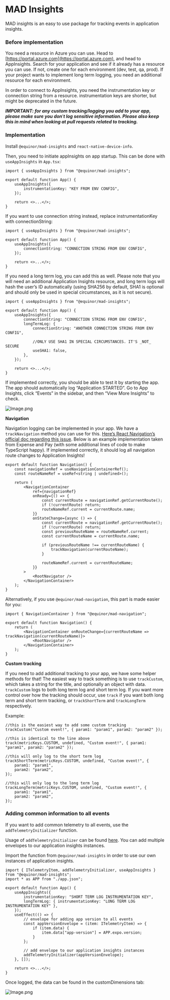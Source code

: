 # MAD Insights

MAD insights is an easy to use package for tracking events in application insights.

### Before implementation

You need a resource in Azure you can use. Head to
[https://portal.azure.com](https://portal.azure.com), and head to AppInsights. Search for your
application and see if it already has a resource you can use. If not, create one for each
environment (dev, test, qa, prod). If your project wants to implement long term logging, you need an
additional resource for each environment.

In order to connect to AppInsights, you need the instrumentation key or connection string from a
resource. instrumentation keys are shorter, but might be deprecated in the future.

**_IMPORTANT: for any custom tracking/logging you add to your app, please make sure you don_**’**_t
log sensitive information. Please also keep this in mind when looking at pull requests related to
tracking._**

### Implementation

Install `@equinor/mad-insights` and `react-native-device-info`.

Then, you need to initiate appInsights on app startup. This can be done with `useAppInsights` in
`App.tsx`:

```tsx
import { useAppInsights } from "@equinor/mad-insights";

export default function App() {
    useAppInsights({
        instrumentationKey: "KEY FROM ENV CONFIG",
    });

    return <>...</>;
}
```

If you want to use connection string instead, replace instrumentationKey with connectionString:

```tsx
import { useAppInsights } from "@equinor/mad-insights";

export default function App() {
    useAppInsights({
        connectionString: "CONNECTION STRING FROM ENV CONFIG",
    });

    return <>...</>;
}
```

If you need a long term log, you can add this as well. Please note that you will need an additional
Application Insights resource, and long term logs will hash the user’s ID automatically (using
SHA256 by default, SHA1 is optional and should only be used in special circumstances, as it is not
secure).

```tsx
import { useAppInsights } from "@equinor/mad-insights";

export default function App() {
    useAppInsights({
        connectionString: "CONNECTION STRING FROM ENV CONFIG",
        longTermLog: {
            connectionString: "ANOTHER CONNECTION STRING FROM ENV CONFIG",

            //ONLY USE SHA1 IN SPECIAL CIRCUMSTANCES. IT'S _NOT_ SECURE
            useSHA1: false,
        },
    });

    return <>...</>;
}
```

If implemented correctly, you should be able to test it by starting the app. The app should
automatically log “Application STARTED”. Go to App Insights, click “Events” in the sidebar, and then
“View More Insights” to check.

![Image.png](https://res.craft.do/user/full/3962e2a1-6b41-04e6-5c2f-0ac17166a1f0/doc/43FD48EF-256E-46C3-9B31-C8B139E237C8/5A44AC82-07CD-4C00-AEFB-8C89693404BE_2/Bx7VTgQSiBulhaCacSDEyA41gPlO6iyntQdHubv7NDsz/Image.png)

**Navigation**

Navigation logging can be implemented in your app. We have a `trackNavigation` method you can use
for this.
[Here’s React Navigation’s official doc regarding this issue](https://reactnavigation.org/docs/screen-tracking/).
Below is an example implementation taken from Expense and Pay (with some additional lines of code to
make TypeScript happy). If implemented correctly, it should log all navigation route changes to
Application Insights!

```tsx
export default function Navigation() {
    const navigationRef = useNavigationContainerRef();
    const routeNameRef = useRef<string | undefined>();

    return (
        <NavigationContainer
            ref={navigationRef}
            onReady={() => {
                const currentRoute = navigationRef.getCurrentRoute();
                if (!currentRoute) return;
                routeNameRef.current = currentRoute.name;
            }}
            onStateChange={async () => {
                const currentRoute = navigationRef.getCurrentRoute();
                if (!currentRoute) return;
                const previousRouteName = routeNameRef.current;
                const currentRouteName = currentRoute.name;

                if (previousRouteName !== currentRouteName) {
                    trackNavigation(currentRouteName);
                }

                routeNameRef.current = currentRouteName;
            }}
        >
            <RootNavigator />
        </NavigationContainer>
    );
}
```

Alternatively, if you use `@equinor/mad-navigation`, this part is made easier for you:

```tsx
import { NavigationContainer } from "@equinor/mad-navigation";

export default function Navigation() {
    return (
        <NavigationContainer onRouteChange={currentRouteName => trackNavigation(currentRouteName)}>
            <RootNavigator />
        </NavigationContainer>
    );
}
```

**Custom tracking**

If you need to add additional tracking to your app, we have some helper methods for that! The
easiest way to track something is to use `trackCustom`, which takes a string for the title, and
optionally an object with data. `trackCustom` logs to both long term log and short term log. If you
want more control over how the tracking should occur, use `track` if you want both long term and
short term tracking, or `trackShortTerm` and `trackLongTerm` respectively.

Example:

```tsx
//this is the easiest way to add some custom tracking
trackCustom("Custom event!", { param1: "param1", param2: "param2" });

//this is identical to the line above
track(metricKeys.CUSTOM, undefined, "Custom event!", { param1: "param1", param2: "param2" });

//this will only log to the short term log
trackShortTerm(metricKeys.CUSTOM, undefined, "Custom event!", {
    param1: "param1",
    param2: "param2",
});

//this will only log to the long term log
trackLongTerm(metricKeys.CUSTOM, undefined, "Custom event!", {
    param1: "param1",
    param2: "param2",
});
```

### Adding common information to all events

If you want to add common telemetry to all events, use the `addTelemetryInitializer` function.

Usage of `addTelemetryInitializer` can be found
[here](https://github.com/microsoft/ApplicationInsights-JS#telemetry-initializers). You can add
multiple envelopes to our application insights instances.

Import the function from `@equinor/mad-insights` in order to use our own instances of application
insights.

```tsx
import { ITelemetryItem, addTelemetryInitializer, useAppInsights } from "@equinor/mad-insights";
import * as APP from "./app.json";

export default function App() {
    useAppInsights({
        instrumentationKey: "SHORT TERM LOG INSTRUMENTATION KEY",
        longTermLog: { instrumentationKey: "LONG TERM LOG INSTRUMENTATION KEY" },
    });
    useEffect(() => {
        // envelope for adding app version to all events
        const appVersionEnvelope = (item: ITelemetryItem) => {
            if (item.data) {
                item.data["app-version"] = APP.expo.version;
            }
        };

        // add envelope to our application insights instances
        addTelemetryInitializer(appVersionEnvelope);
    }, []);

    return <>...</>;
}
```

Once logged, the data can be found in the customDimensions tab:

![Image.png](https://res.craft.do/user/full/3962e2a1-6b41-04e6-5c2f-0ac17166a1f0/doc/57C7E3D1-7632-48B1-98B1-4A8058550CA1/A3977F74-238C-40E7-BE03-759D699C2A09_2/JjH1wx3kx76uENL1eQMYymbfvLK4xGcXKoEkVw7FXxgz/Image.png)
